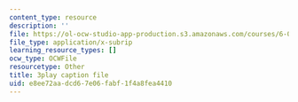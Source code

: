 ```yaml
---
content_type: resource
description: ''
file: https://ol-ocw-studio-app-production.s3.amazonaws.com/courses/6-0001-introduction-to-computer-science-and-programming-in-python-fall-2016/e8ee72aadcd67e06fabf1f4a8fea4410_SrkqbLOQcEo.srt
file_type: application/x-subrip
learning_resource_types: []
ocw_type: OCWFile
resourcetype: Other
title: 3play caption file
uid: e8ee72aa-dcd6-7e06-fabf-1f4a8fea4410
---
```

